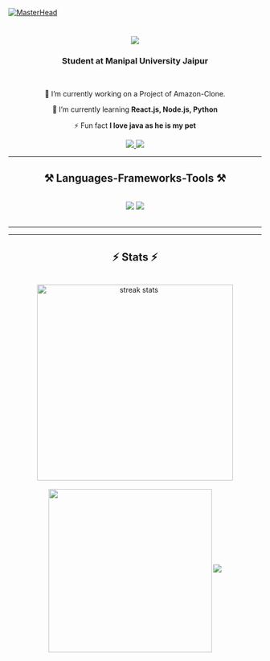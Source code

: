 [![MasterHead](https://cdna.artstation.com/p/assets/images/images/028/102/058/original/pixel-jeff-matrix-s.gif?1593487263)](https://roshmeet.netlify.app)
<h1 align="center">
        <img src=(https://readme-typing-svg.herokuapp.com?font=Fira+Code&pause=1000&width=435&lines=Hi+my+name+is+Gulshan+Khemani+

</h1>

<h3 align="center">Student at Manipal University Jaipur</h3>

<br/>

<div align="center">
 
 🔭 I’m currently working on a Project of Amazon-Clone.
 
 🌱 I’m currently learning **React.js, Node.js, Python**

⚡ Fun fact **I love java as he is my pet**

 </div>
 
<div align="center"> 
  <a href="mailto:gulshankhemani2@gamil.com">
    <img src="https://img.shields.io/badge/Gmail-333333?style=for-the-badge&logo=gmail&logoColor=red" />
  </a>
  <a href="https://www.linkedin.com/in/gulshan-khemani-453981271/" target="_blank">
    <img src="https://img.shields.io/badge/LinkedIn-0077B5?style=for-the-badge&logo=linkedin&logoColor=white" target="_blank" />
  </a>
</div>

 <hr/>
 
<h2 align="center">⚒️ Languages-Frameworks-Tools ⚒️</h2>
<br/>
<div align="center">
    <img src="https://skillicons.dev/icons?i=react,bootstrap,html,css,vscode,github,figma,tailwind,git,cpp,npm," />
    <img src="https://skillicons.dev/icons?i=nodejs,python,javascript,c,java,mysql" /><br>
</div>

<br/>
<hr/>


<hr/>

<h2 align="center">⚡ Stats ⚡</h2>
<br>
<div align=center>
  <img width=390 src="https://github-readme-streak-stats-salesp07.vercel.app?user=Gulshankhemani&theme=dark)](https://git.io/streak-stats" alt="streak stats"/>
    <br />
    <br />
  <img width=325 align="center" src="https://github-readme-stats.vercel.app/api/top-langs/?username=Gulshankhemani&layout=pie)](https://github.com/Gulshankhemani/github-readme-stats) />
</div>
<h1 align="center">
    <img src="https://readme-typing-svg.herokuapp.com?font=Fira+Code&pause=1000&random=false&width=435&lines=Connect+with+me+on+LinkedIn" />
</h1>

